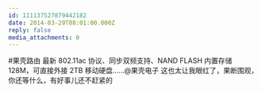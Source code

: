 ```yaml
---
id: 111137527879442182
date: 2014-03-29T08:01:00.000Z
reply: false
media_attachments: 0
---
```


#果壳路由 最新 802.11ac 协议、同步双频支持、NAND FLASH 内置存储 128M，可直接外接 2TB 移动硬盘……@果壳电子 这也太让我眼红了，果断围观，你还等什么，有好事儿还不赶紧的 ​​​​

